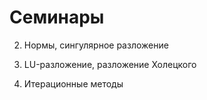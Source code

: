# Семинары

2. Нормы, сингулярное разложение

3. LU-разложение, разложение Холецкого

4. Итерационные методы
